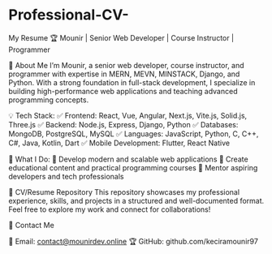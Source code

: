 # Professional-CV-
My Resume
🏆 Mounir | Senior Web Developer | Course Instructor | Programmer

🚀 About Me
I’m Mounir, a senior web developer, course instructor, and programmer with expertise in MERN, MEVN, MINSTACK, Django, and Python. With a strong foundation in full-stack development, I specialize in building high-performance web applications and teaching advanced programming concepts.

💡 Tech Stack:
✅ Frontend: React, Vue, Angular, Next.js, Vite.js, Solid.js, Three.js
✅ Backend: Node.js, Express, Django, Python
✅ Databases: MongoDB, PostgreSQL, MySQL
✅ Languages: JavaScript, Python, C, C++, C#, Java, Kotlin, Dart
✅ Mobile Development: Flutter, React Native

🎯 What I Do:
🔹 Develop modern and scalable web applications
🔹 Create educational content and practical programming courses
🔹 Mentor aspiring developers and tech professionals

📂 CV/Resume Repository
This repository showcases my professional experience, skills, and projects in a structured and well-documented format. Feel free to explore my work and connect for collaborations!

📩 Contact Me

📧 Email: contact@mounirdev.online
🏆 GitHub: github.com/keciramounir97
